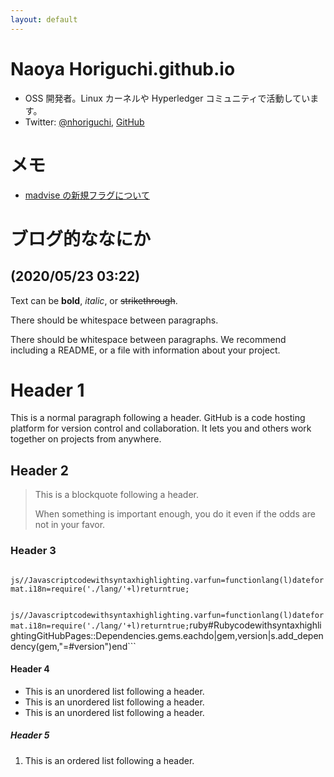 ```yaml
---
layout: default
---
```


# Naoya Horiguchi.github.io

- OSS 開発者。Linux カーネルや Hyperledger コミュニティで活動しています。
- Twitter: [@nhoriguchi](https://twitter.com/nhoriguchi), [GitHub](https://github.com/Naoya-Horiguchi)

# メモ

- [madvise の新規フラグについて](https://github.com/Naoya-Horiguchi/madvise_demo)

# ブログ的ななにか

## (2020/05/23 03:22)

Text can be **bold**, _italic_, or ~~strikethrough~~.

There should be whitespace between paragraphs.

There should be whitespace between paragraphs. We recommend including a README, or a file with information about your project.

# Header 1

This is a normal paragraph following a header. GitHub is a code hosting platform for version control and collaboration. It lets you and others work together on projects from anywhere.

## Header 2

> This is a blockquote following a header.
>
> When something is important enough, you do it even if the odds are not in your favor.

### Header 3

``` js//Javascriptcodewithsyntaxhighlighting.varfun=functionlang(l)dateformat.i18n=require('./lang/'+l)returntrue;```

``` js//Javascriptcodewithsyntaxhighlighting.varfun=functionlang(l)dateformat.i18n=require('./lang/'+l)returntrue;```ruby#RubycodewithsyntaxhighlightingGitHubPages::Dependencies.gems.eachdo|gem,version|s.add_dependency(gem,"=#version")end```
#### Header 4

*   This is an unordered list following a header.
*   This is an unordered list following a header.
*   This is an unordered list following a header.

##### Header 5

1.  This is an ordered list following a header.
